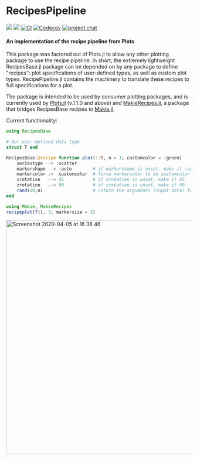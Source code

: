 # RecipesPipeline

[![](https://img.shields.io/badge/docs-stable-blue.svg)](https://docs.juliaplots.org/stable/RecipesPipeline)
[![](https://img.shields.io/badge/docs-dev-blue.svg)](https://docs.juliaplots.org/dev/RecipesPipeline)
[![CI](https://github.com/JuliaPlots/Plots.jl/workflows/ci/badge.svg?branch=master)](https://github.com/JuliaPlots/Plots.jl/actions/workflows/ci.yml)
[![Codecov](https://codecov.io/gh/JuliaPlots/RecipesPipeline.jl/branch/master/graph/badge.svg)](https://codecov.io/gh/JuliaPlots/RecipesPipeline.jl)
[![project chat](https://img.shields.io/badge/zulip-join_chat-brightgreen.svg)](https://julialang.zulipchat.com/#narrow/stream/236493-plots)

#### An implementation of the recipe pipeline from Plots
This package was factored out of Plots.jl to allow any other plotting package to use the recipe pipeline. In short, the extremely lightweight RecipesBase.jl package can be depended on by any package to define "recipes": plot specifications of user-defined types, as well as custom plot types. RecipePipeline.jl contains the machinery to translate these recipes to full specifications for a plot.

The package is intended to be used by consumer plotting packages, and is currently used by [Plots.jl](https://github.com/JuliaPlots/Plots.jl) (v.1.1.0 and above) and [MakieRecipes.jl](https://github.com/JuliaPlots/Makie.jl/tree/master/MakieRecipes), a package that bridges RecipesBase recipes to [Makie.jl](https://github.com/JuliaPlots/Makie.jl).

Current functionality:
```julia
using RecipesBase

# Our user-defined data type
struct T end

RecipesBase.@recipe function plot(::T, n = 1; customcolor = :green)
    seriestype --> :scatter
    markershape --> :auto        # if markershape is unset, make it :auto
    markercolor :=  customcolor  # force markercolor to be customcolor
    xrotation   --> 45           # if xrotation is unset, make it 45
    zrotation   --> 90           # if zrotation is unset, make it 90
    rand(10,n)                   # return the arguments (input data) for the next recipe
end

using Makie, MakieRecipes
recipeplot(T(), 3; markersize = 3)

```
<img width="639" alt="Screenshot 2020-04-05 at 16 36 46" src="https://user-images.githubusercontent.com/8429802/78501571-3ea63d00-775c-11ea-9f6e-0c3651553bca.png">
